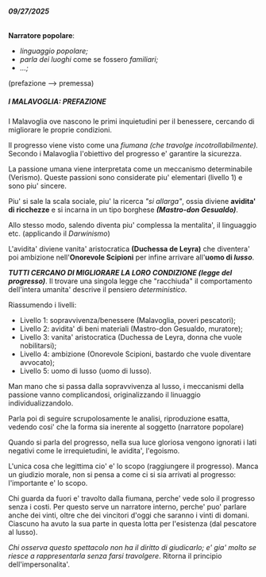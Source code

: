 ###### **09/27/2025**

**Narratore popolare**:

* *linguaggio popolare;*
* *parla dei luoghi* come se fossero *familiari;*
* *...;*



(prefazione --> premessa)

##### ***I MALAVOGLIA: PREFAZIONE***

I Malavoglia ove nascono le primi inquietudini per il benessere, cercando di migliorare le proprie condizioni.

Il progresso viene visto come una *fiumana (che travolge incotrollabilmente).* Secondo i Malavoglia l'obiettivo del progresso e' garantire la sicurezza.

La passione umana viene interpretata come un meccanismo determinabile (Verismo). Queste passioni sono considerate piu' elementari (livello 1) e sono piu' sincere.

Piu' si sale la scala sociale, piu' la ricerca *"si allarga"*, ossia diviene **avidita' di ricchezze** e si incarna in un tipo borghese ***(Mastro-don Gesualdo)***.

Allo stesso modo, salendo diventa piu' complessa la mentalita', il linguaggio etc. (applicando il *Darwinismo*)

L'avidita' diviene vanita' aristocratica **(Duchessa de Leyra)** che diventera' poi ambizione nell'**Onorevole Scipioni** per infine arrivare all'**uomo di *lusso***.

***TUTTI CERCANO DI MIGLIORARE LA LORO CONDIZIONE (legge del progresso)***. Il trovare una singola legge che "racchiuda" il comportamento dell'intera umanita' descrive il pensiero *deterministico.*



Riassumendo i livelli:

* Livello 1: sopravvivenza/benessere (Malavoglia, poveri pescatori);
* Livello 2: avidita' di beni materiali (Mastro-don Gesualdo, muratore);
* Livello 3: vanita' aristocratica (Duchessa de Leyra, donna che vuole nobilitarsi);
* Livello 4: ambizione (Onorevole Scipioni, bastardo che vuole diventare avvocato);
* Livello 5: uomo di lusso (uomo di lusso).



Man mano che si passa dalla sopravvivenza al lusso, i meccanismi della passione vanno complicandosi, originalizzando il linuaggio individualizzandolo.

Parla poi di seguire scrupolosamente le analisi, riproduzione esatta, vedendo cosi' che la forma sia inerente al soggetto (narratore popolare)

Quando si parla del progresso, nella sua luce gloriosa vengono ignorati i lati negativi come le irrequietudini, le avidita', l'egoismo.

L'unica cosa che legittima cio' e' lo scopo (raggiungere il progresso). Manca un giudizio morale, non si pensa a come ci si sia arrivati al progresso: l'importante e' lo scopo.

Chi guarda da fuori e' travolto dalla fiumana, perche' vede solo il progresso senza i costi. Per questo serve un narratore interno, perche' puo' parlare anche dei vinti, oltre che dei vincitori d'oggi che saranno i vinti di domani. Ciascuno ha avuto la sua parte in questa lotta per l'esistenza (dal pescatore al lusso).

*Chi osserva questo spettacolo non ha il diritto di giudicarlo; e' gia' molto se riesce a rappresentarla senza farsi travolgere*. Ritorna il principio dell'impersonalita'.





































